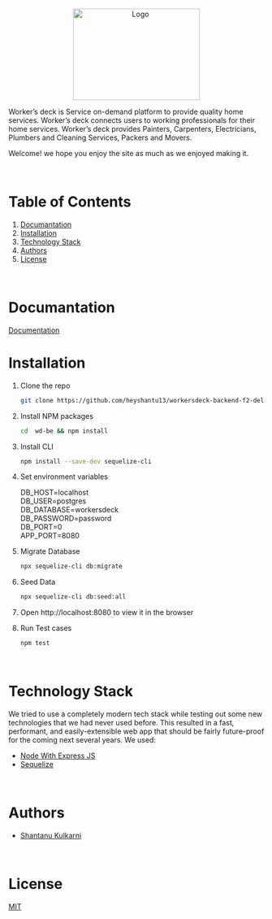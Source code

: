 <!-- PROJECT LOGO -->
<br />
<p align="center">
    <img src="https://i.ibb.co/YtWf7hG/wdlogo.png" alt="Logo" width="250" height="180" >
</p>
Worker’s deck is Service on-demand platform to provide quality home services.
Worker’s deck connects users to working professionals for their home services.
Worker’s deck provides Painters, Carpenters, Electricians, Plumbers and
Cleaning Services, Packers and Movers.


Welcome! we hope you enjoy the site as much as we enjoyed making it.
 
  
<!-- TABLE OF CONTENTS -->
<br/>

# Table of Contents

1. [Documantation](#Documantation)
2. [Installation](#installation)
3. [Technology Stack](#technology-stack)
4. [Authors](#authors)
5. [License](#license)

<br/>

# Documantation

[Documentation](https://documenter.getpostman.com/view/12791309/UVJYKz2U)


# Installation

1. Clone the repo
    ```sh
    git clone https://github.com/heyshantu13/workersdeck-backend-f2-delta wd-be
    ```

2. Install NPM packages
    ```sh
    cd  wd-be && npm install
    ```

3. Install CLI 
    ```sh
    npm install --save-dev sequelize-cli
    ```    
4. Set environment variables

    DB_HOST=localhost <br/>
    DB_USER=postgres  <br/>
    DB_DATABASE=workersdeck  <br/>
    DB_PASSWORD=password <br/>
    DB_PORT=0 <br/>
    APP_PORT=8080 <br/>

5. Migrate Database
    ```sh
    npx sequelize-cli db:migrate
    ```
6. Seed Data
    ```sh
    npx sequelize-cli db:seed:all
    ```

7. Open http://localhost:8080 to view it in the browser

8. Run Test cases
    ```sh
    npm test
    ```
<br/>

# Technology Stack

We tried to use a completely modern tech stack while testing out some new technologies that we had never used before. This resulted in a fast, performant, and easily-extensible web app that should be fairly future-proof for the coming next several years. We used:

- [Node With Express JS](https://expressjs.com/)
- [Sequelize](https://sequelize.org/master/)

<br/>

# Authors

- [Shantanu Kulkarni](https://github.com/heyshantu13)

<br/>

# License

[MIT](https://opensource.org/licenses/MIT)

